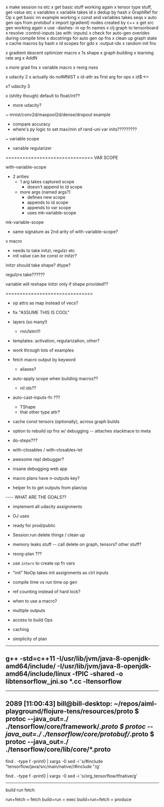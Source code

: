 x make session ns etc
x get basic stuff working again
x tensor type stuff, get-value etc
x variables
x variable takes id
x dedup by hash
x GraphRef for Op
x get basic nn example working
x const and variables takes seqs
x auto gen ops from protobuf
x import (gradient) nodes created by c++
x get src gen working again
x use -dashes- in op fn names
x clj graph to tensorboard
x resolve :control-inputs (as with :inputs)
x check for auto-gen overides during compile time
x docstrings for auto gen op fns
x clean up graph state
x cache macros by hash
x id scopes for gdo 
x :output-idx
x random init fns

x gradient descent optimizer macro
 x 1s shape
 x graph building
 x learning rate arg
 x AddN
 
x more grad fns
x variable macro
x reorg nses

x udacity 2
 x actually do notMNIST
x id-attr as first arg for ops
x id$->>

x? udacity 3

x (shitty though) default to float/int??

- more udacity?

~ mnist/conv2d/maxpool2d/dense/dropout example
 - compare accuracy
 - where's py logic to set max/min of rand-uni var inits?????????

~ variable scope
  - variable regularizer

===============================
VAR SCOPE

with-variable-scope
 - 2 arities
   - 1 arg takes captured scope
     - doesn't append to id scope
   - more args (named args?)
     - defines new scope
     - appends to id scope 
     - appends to var scope
     - uses mk-variable-scope

mk-variable-scope
 - same signature as 2nd arity of with-variable-scope?

v macro 
- needs to take initzr, regulzr etc
- init value can be const or initzr?

initzr should take shape? dtype?



regulzrs take??????

variable will reshape initzr only if shape provided??


===============================

- op attrs as map instead of vecs?

- fix "ASSUME THIS IS COOL"

- layers (so many!)
  - rnn/lstm!!!

- templates: activation, regularization, other?

- work through lots of examples

- fetch macro output by keyword 
  - aliases?
- auto-apply scope when building macros??
  - nil ids??

- auto-cast-inputs-fn ???
  - TShape
  - that other type attr?





- cache const tensors (optionally), across graph builds

- option to rebuild op fns w/ debugging
  -- attaches stacktrace to meta 

- do-steps???
- with-closables / with-closables-let

- awesome repl debugger?
- insane debugging web app

- macro plans have n-outputs key?

- helper fn to get outputs from plan/op

---- WHAT ARE THE GOALS??
 - implement all udacity assignments
 - OJ uses
 - ready for prod/public



- Session.run delete things / clean up
- memory leaks stuff -- call delete on graph, tensors? other stuff?

- reorg-plan ???
- use `intern` to create op fn vars





- "init" NoOp takes init assignments as ctrl inputs

- compile time vs run time op gen

- ref counting instead of hard lock?

- when to use a macro?
 - multiple outputs
 - access to build Ops
 - caching
 - simplicity of plan


-----
g++ -std=c++11 -I/usr/lib/jvm/java-8-openjdk-amd64/include/ -I/usr/lib/jvm/java-8-openjdk-amd64/include/linux -fPIC -shared  -o libtensorflow_jni.so *.cc -ltensorflow
-----


-----
2089 [11:00:43] bill@bill-desktop: ~/repos/aiml-playground/flojure-tens/resources/proto
$ protoc --java_out=./ ./tensorflow/core/framework/*.proto
$ protoc --java_out=./ ./tensorflow/core/protobuf/*.proto
$ protoc --java_out=./ ./tensorflow/core/lib/core/*.proto
-----


find . -type f -print0 | xargs -0 sed -i 's/#include "tensorflow\/java\/src\/main\/native\//#include "/g'

find . -type f -print0 | xargs -0 sed -i 's/org_tensorflow/tfnative/g'


----
build 
run
fetch

run+fetch = fetch
build+run = exec
build+run+fetch = produce
